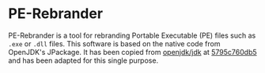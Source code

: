 # PE-Rebrander

PE-Rebrander is a tool for rebranding Portable Executable (PE) files such
as `.exe` or `.dll` files.
This software is based on the native code from OpenJDK's JPackage.
It has been copied from [openjdk/jdk](https://github.com/openjdk/jdk) at
[5795c760db5](https://github.com/openjdk/jdk/commit/5795c760db5bbfd7ff3b56a0c6236827526df70a)
and has been adapted for this single purpose.
